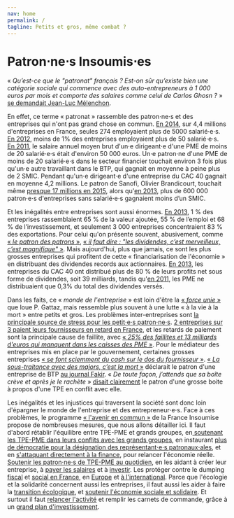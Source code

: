 ```yaml
---
nav: home
permalink: /
tagline: Petits et gros, même combat ?
---
```


# Patron⋅ne⋅s Insoumis⋅es

«  _Qu’est-ce que le "patronat" français ? Est-on sûr qu’existe bien une catégorie sociale qui commence avec des auto-entrepreneurs à 1 000 euros par mois et comporte des salaires comme celui de Carlos Ghosn ?_ » [se demandait Jean-Luc Mélenchon](http://melenchon.fr/2015/10/17/le-medef-un-groupuscule-nullement-representatif/).

En effet, ce terme « patronat » rassemble des patron⋅ne⋅s et des entreprises qui n'ont pas grand chose en commun. [En 2014](http://www.lemonde.fr/economie/article/2016/11/08/tout-ce-que-vous-avez-toujours-voulu-savoir-sur-les-entreprises-francaises-en-10-chiffres_5027592_3234.html), sur 4,4 millions d'entreprises en France, seules 274 employaient plus de 5000 salarié⋅e⋅s. [En 2012](http://www.clesdusocial.com/les-salaries-dans-les-entreprises-en-2012-selon-leur-taille), moins de 1% des entreprises employaient plus de 50 salarié⋅e⋅s. [En 2011](http://lexpansion.lexpress.fr/entreprises/les-petits-patrons-francais-gagnent-65-fois-moins-que-les-patrons-du-cac-40_1436674.html), le salaire annuel moyen brut d'un⋅e dirigeant⋅e d'une PME de moins de 20 salarié⋅e⋅s était d'environ 50 000 euros. Un⋅e patron⋅ne d'une PME de moins de 20 salarié⋅e⋅s dans le secteur financier touchait environ 3 fois plus qu'un⋅e autre travaillant dans le BTP, qui gagnait en moyenne à peine plus de 2 SMIC. Pendant qu'un⋅e dirigeant⋅e d'une entreprise du CAC 40 gagnait en moyenne 4,2 millions. Le patron de Sanofi, Olivier Brandicourt, touchait même [presque 17 millions en 2015](http://www.latribune.fr/opinions/blogs/le-blog-du-contrarian/la-verite-sur-les-remunerations-des-patrons-du-cac-40-en-2015-167-6-millions-euros-565651.html), alors qu'[en 2013](https://www.insee.fr/fr/statistiques/1906507?sommaire=1906539), plus de 600 000 patron⋅e⋅s d'entreprises sans salarié⋅e⋅s gagnaient moins d’un SMIC.

Et les inégalités entre entreprises sont aussi énormes. [En 2013](https://www.insee.fr/fr/statistiques/1906507?sommaire=1906539), 1 % des entreprises rassemblaient 65 % de la valeur ajoutée, 55 % de l’emploi et 68 % de l’investissement, et seulement 3 000 entreprises concentraient  83 % des exportations. Pour celui qu'on présente souvent, abusivement, comme [« _le patron des patrons_ »](http://www.leparisien.fr/economie/medef-pierre-gattaz-un-patron-des-patron-peu-connu-et-impopulaire-20-04-2014-3781303.php), [« _il faut dire : "les dividendes, c’est merveilleux, c’est magnifique"_ »](http://www.cadre-dirigeant-magazine.com/actu/pierre-gattaz-patron-patrons-provocateur/). Mais aujourd'hui, plus que jamais, ce sont les plus grosses entreprises qui profitent de cette « financiarisation de l'économie » en distribuant des dividendes records aux actionnaires. [En 2013](http://alternatives-economiques.fr/blogs/chavagneux/2014/03/10/les-distributions-de-dividendes-plombent-l%E2%80%99investissement-des-entreprises/), les entreprises du CAC 40 ont distribué plus de 80 % de leurs profits net sous forme de dividendes, soit 39 milliards, tandis qu'[en 2011](https://www.slideshare.net/lesechos2/etudes-actionnariat-et-dividendes-preuves-lappui), les PME ne distribuaient que 0,3% du total des dividendes versés.

Dans les faits, ce « _monde de l'entreprise_ » est loin d'être la [« _force unie_ »](http://www.medef.com/nc/medef-corporate/salle-de-presse/discours/discours/back/102/article/discours-dinvestiture-de-pierre-gattaz-president-du-medef-2.html) que loue P. Gattaz, mais ressemble plus souvent à une lutte « à la vie à la mort » entre petits et gros. Les problèmes inter-entreprises sont [la principale source de stress pour les petit⋅e⋅s patron⋅ne⋅s](http://www.observatoire-amarok.net/sites/default/files/lechat_torres_ripme_2016_vol_29_ndeg3-4_pp_135-159_0.pdf). [2 entreprises sur 3 paient leurs fournisseurs en retard en France](http://www.latribune.fr/economie/france/entreprises-25-des-faillites-sont-liees-a-des-retards-de-paiement-483579.html), et les retards de paiement sont la principale cause de faillite, avec [« _25% des faillites et 13 milliards d'euros qui manquent dans les caisses des PME_ »](http://www.lefigaro.fr/conjoncture/2014/01/09/20002-20140109ARTFIG00280-les-delais-de-paiement-principale-cause-des-defaillances-des-entreprises-depuis-la-crise.php). Pour le médiateur des entreprises mis en place par le gouvernement, certaines grosses entreprises  [« _se font sciemment du cash sur le dos du fournisseur_ »](http://www.lefigaro.fr/conjoncture/2014/01/09/20002-20140109ARTFIG00280-les-delais-de-paiement-principale-cause-des-defaillances-des-entreprises-depuis-la-crise.php). [« _La sous-traitance avec des majors, c’est la mort_ »](https://patrons.insoumis.info/temoignage-christophe-villemain-tailleur-de-pierre) déclarait le patron d'une entreprise de BTP [au journal Fakir](http://www.fakirpresse.info/+-80-en-kiosque-308-+). « _De toute façon, j’attends que sa boîte crève et après je le rachète_ » [disait clairement](http://www.fakirpresse.info/+-80-en-kiosque-308-+) le patron d'une grosse boite à propos d'une TPE en conflit avec elle.

Les inégalités et les injustices qui traversent la société sont donc loin d'épargner le monde de l'entreprise et des entrepreneur⋅e⋅s. Face à ces problèmes, le programme [« l'avenir en commun »](https://laec.fr/sommaire) de la France Insoumise propose de nombreuses mesures, que nous allons détailler ici. Il faut d'abord rétablir l'équilibre entre TPE-PME et grands groupes, en[ soutenant les TPE-PME dans leurs conflits avec les grands groupes](https://patrons.insoumis.info/sous-traitance-aider-les-tpe-pme-face-aux-plus-grandes), en instaurant [plus de démocratie pour la désignation des représentant⋅e⋅s patronaux⋅ales](https://patrons.insoumis.info/elire-des-representants-patronaux), et en [s'attaquant directement à la finance](https://patrons.insoumis.info/lutter-contre-la-finance-pour-relancer-l-economie-reelle), pour relancer l'économie réelle. [Soutenir les patron⋅ne⋅s de TPE-PME au quotidien](https://patrons.insoumis.info/soutenir-les-entrepreneurs-au-quotidien/), en les aidant à créer leur entreprise, à [payer les salaires](https://patrons.insoumis.info/payer-les-salaires) et à [investir](https://patrons.insoumis.info/aider-la-creation-d-entreprises-et-soutenir-l-investissement). Les protéger contre le dumping [fiscal](https://patrons.insoumis.info/contre-le-dumping-fiscal-en-france) et [social en France](https://patrons.insoumis.info/contre-le-dumping-social-en-france/), en [Europe](https://patrons.insoumis.info/contre-le-dumping-social-en-europe-et-a-l-international) et [à l'international](https://patrons.insoumis.info/contre-le-dumping-fiscal-en-europe-et-a-l-international). Parce que l'écologie et la solidarité concernent aussi les entreprises, il faut aussi les aider à faire la [transition écologique](https://patrons.insoumis.info/soutenir-la-transition-ecologique-des-entreprises), et [soutenir l'économie sociale et solidaire](https://patrons.insoumis.info/Soutenir-l-economie-sociale-et-solidaire). Et surtout il faut [relancer l'activité](https://patrons.insoumis.info/relancer-la-demande) et remplir les carnets de commande, grâce à un [grand plan d'investissement](https://patrons.insoumis.info/relancer-l-investissement).
